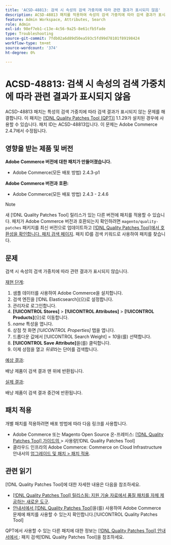 ```yaml
---
title: 'ACSD-48813: 검색 시 속성의 검색 가중치에 따라 관련 결과가 표시되지 않음'
description: ACSD-48813 패치를 적용하여 속성의 검색 가중치에 따라 검색 결과가 표시되지 않는 Adobe Commerce 문제를 해결합니다.
feature: Admin Workspace, Attributes, Search
role: Admin
exl-id: 98ef7eb1-c13e-4c56-9a25-8e61cfb5fade
type: Troubleshooting
source-git-commit: 7fdb02a6d89d50ea593c5fd99d78101f89198424
workflow-type: tm+mt
source-wordcount: '374'
ht-degree: 0%

---
```


# ACSD-48813: 검색 시 속성의 검색 가중치에 따라 관련 결과가 표시되지 않음

ACSD-48813 패치는 특성의 검색 가중치에 따라 검색 결과가 표시되지 않는 문제를 해결합니다. 이 패치는 [[!DNL Quality Patches Tool (QPT)]](https://experienceleague.adobe.com/ko/docs/commerce-operations/tools/quality-patches-tool/quality-patches-tool-to-self-serve-quality-patches) 1.1.29가 설치된 경우에 사용할 수 있습니다. 패치 ID는 ACSD-48813입니다. 이 문제는 Adobe Commerce 2.4.7에서 수정됩니다.

## 영향을 받는 제품 및 버전

**Adobe Commerce 버전에 대한 패치가 만들어졌습니다.**

* Adobe Commerce(모든 배포 방법) 2.4.3-p1

**Adobe Commerce 버전과 호환:**

* Adobe Commerce(모든 배포 방법) 2.4.3 - 2.4.6

>[!NOTE]
>
>새 [!DNL Quality Patches Tool] 릴리스가 있는 다른 버전에 패치를 적용할 수 있습니다. 패치가 Adobe Commerce 버전과 호환되는지 확인하려면 `magento/quality-patches` 패키지를 최신 버전으로 업데이트하고 [[!DNL Quality Patches Tool]에서 호환성을 확인합니다. 패치 검색 페이지](https://experienceleague.adobe.com/tools/commerce-quality-patches/index.html?lang=ko). 패치 ID를 검색 키워드로 사용하여 패치를 찾습니다.

## 문제

검색 시 속성의 검색 가중치에 따라 관련 결과가 표시되지 않습니다.

<u>재현 단계</u>:

1. 샘플 데이터를 사용하여 Adobe Commerce을 설치합니다.
1. 검색 엔진을 [!DNL Elasticsearch]&#x200B;(으)로 설정합니다.
1. 관리자로 로그인합니다.
1. **[!UICONTROL Stores]** > **[!UICONTROL Attributes]** > **[!UICONTROL Products]**(으)로 이동합니다.
1. *name* 특성을 엽니다.
1. 상점 첫 화면 *[!UICONTROL Properties]* 탭을 엽니다.
1. 드롭다운 값에서 [!UICONTROL Search Weight] = *10*&#x200B;을(를) 선택합니다.
1. **[!UICONTROL Save Attribute]**&#x200B;을(를) 클릭합니다.
1. 이제 상점을 열고 *뒤로*&#x200B;라는 단어를 검색합니다.

<u>예상 결과</u>:

배낭 제품이 검색 결과 맨 위에 반환됩니다.

<u>실제 결과</u>:

배낭 제품이 검색 결과 중간에 반환됩니다.

## 패치 적용

개별 패치를 적용하려면 배포 방법에 따라 다음 링크를 사용합니다.

* Adobe Commerce 또는 Magento Open Source 온-프레미스: [[!DNL Quality Patches Tool]  가이드의 &#x200B;](/help/tools/quality-patches-tool/usage.md)> 사용량[!DNL Quality Patches Tool]
* 클라우드 인프라의 Adobe Commerce: Commerce on Cloud Infrastructure 안내서의 [업그레이드 및 패치 > 패치 적용](https://experienceleague.adobe.com/docs/commerce-cloud-service/user-guide/develop/upgrade/apply-patches.html?lang=ko).

## 관련 읽기

[!DNL Quality Patches Tool]에 대한 자세한 내용은 다음을 참조하세요.

* [[!DNL Quality Patches Tool] 릴리스됨: 지원 기술 자료에서 품질 패치를 자체 제공하는 새로운 도구](https://experienceleague.adobe.com/ko/docs/commerce-operations/tools/quality-patches-tool/quality-patches-tool-to-self-serve-quality-patches).
* [&#x200B; 안내서에서  [!DNL Quality Patches Tool]](/help/tools/quality-patches-tool/patches-available-in-qpt/check-patch-for-magento-issue-with-magento-quality-patches.md)을(를) 사용하여 Adobe Commerce 문제에 패치를 사용할 수 있는지 확인합니다.[!UICONTROL Quality Patches Tool]


QPT에서 사용할 수 있는 다른 패치에 대한 정보는 [[!DNL Quality Patches Tool] 안내서에서 &#x200B;](https://experienceleague.adobe.com/tools/commerce-quality-patches/index.html?lang=ko): 패치 검색[!DNL Quality Patches Tool]을 참조하세요.
